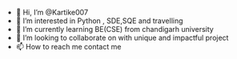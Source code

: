 - 👋 Hi, I’m @Kartike007
- 👀 I’m interested in Python , SDE,SQE and travelling 
- 🌱 I’m currently learning BE(CSE) from chandigarh university
- 💞️ I’m looking to collaborate on with unique and impactful project
- 📫 How to reach me contact me 

<!---
Kartike007/Kartike007 is a ✨ special ✨ repository because its `README.md` (this file) appears on your GitHub profile.
You can click the Preview link to take a look at your changes.
--->
